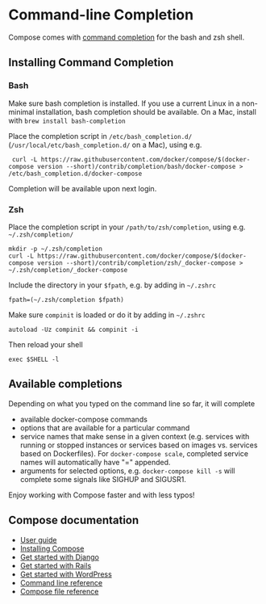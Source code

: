 <!--[metadata]>
+++
title = "Command-line Completion"
description = "Compose CLI reference"
keywords = ["fig, composition, compose, docker, orchestration, cli,  reference"]
[menu.main]
parent="workw_compose"
weight=88
+++
<![end-metadata]-->

# Command-line Completion

Compose comes with [command completion](http://en.wikipedia.org/wiki/Command-line_completion)
for the bash and zsh shell.

## Installing Command Completion

### Bash

Make sure bash completion is installed. If you use a current Linux in a non-minimal installation, bash completion should be available.
On a Mac, install with `brew install bash-completion`

Place the completion script in `/etc/bash_completion.d/` (`/usr/local/etc/bash_completion.d/` on a Mac), using e.g.

     curl -L https://raw.githubusercontent.com/docker/compose/$(docker-compose version --short)/contrib/completion/bash/docker-compose > /etc/bash_completion.d/docker-compose

Completion will be available upon next login.

### Zsh

Place the completion script in your `/path/to/zsh/completion`, using e.g. `~/.zsh/completion/`

    mkdir -p ~/.zsh/completion
    curl -L https://raw.githubusercontent.com/docker/compose/$(docker-compose version --short)/contrib/completion/zsh/_docker-compose > ~/.zsh/completion/_docker-compose

Include the directory in your `$fpath`, e.g. by adding in `~/.zshrc`

    fpath=(~/.zsh/completion $fpath)

Make sure `compinit` is loaded or do it by adding in `~/.zshrc`

    autoload -Uz compinit && compinit -i

Then reload your shell

    exec $SHELL -l

## Available completions

Depending on what you typed on the command line so far, it will complete

 - available docker-compose commands
 - options that are available for a particular command
 - service names that make sense in a given context (e.g. services with running or stopped instances or services based on images vs. services based on Dockerfiles). For `docker-compose scale`, completed service names will automatically have "=" appended.
 - arguments for selected options, e.g. `docker-compose kill -s` will complete some signals like SIGHUP and SIGUSR1.

Enjoy working with Compose faster and with less typos!

## Compose documentation

- [User guide](index.md)
- [Installing Compose](install.md)
- [Get started with Django](django.md)
- [Get started with Rails](rails.md)
- [Get started with WordPress](wordpress.md)
- [Command line reference](./reference/index.md)
- [Compose file reference](compose-file.md)
